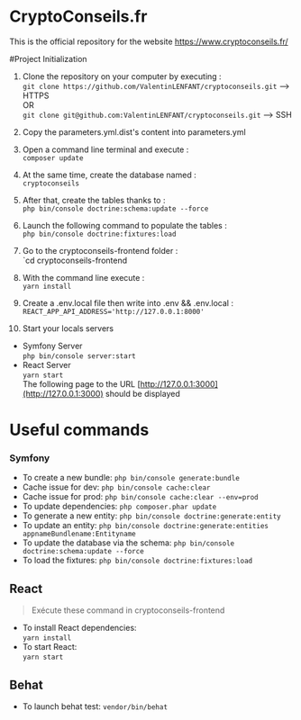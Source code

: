 # CryptoConseils.fr
This is the official repository for the website https://www.cryptoconseils.fr/

#Project Initialization
1) Clone the repository on your computer by executing : <br>
`git clone https://github.com/ValentinLENFANT/cryptoconseils.git` --> HTTPS <br>
OR <br>
`git clone git@github.com:ValentinLENFANT/cryptoconseils.git` --> SSH <br>

2) Copy the parameters.yml.dist's content into parameters.yml

3) Open a command line terminal and execute : <br>
`composer update`

4) At the same time, create the database named : <br>
`cryptoconseils`

5) After that, create the tables thanks to : <br>
`php bin/console doctrine:schema:update --force`

6) Launch the following command to populate the tables : <br>
`php bin/console doctrine:fixtures:load`

7) Go to the cryptoconseils-frontend folder : <br>
`cd cryptoconseils-frontend

8) With the command line execute : <br>
`yarn install`

9) Create a .env.local file then write into .env && .env.local : <br>
`REACT_APP_API_ADDRESS='http://127.0.0.1:8000'`

9) Start your locals servers
* Symfony Server <br>
`php bin/console server:start` 
* React Server <br>
`yarn start` <br>
The following page to the URL [http://127.0.0.1:3000](http://127.0.0.1:3000) should be displayed

# Useful commands

### Symfony  
* To create a new bundle:
`php bin/console generate:bundle`
* Cache issue for dev:
`php bin/console cache:clear` <br>
* Cache issue for prod:
`php bin/console cache:clear --env=prod`
* To update dependencies:
`php composer.phar update`
* To generate a new entity:
`php bin/console doctrine:generate:entity`
* To update an entity:
`php bin/console doctrine:generate:entities appnameBundlename:Entityname`
* To update the database via the schema:
`php bin/console doctrine:schema:update --force`
* To load the fixtures:
`php bin/console doctrine:fixtures:load`

## React
> Exécute these command in cryptoconseils-frontend

* To install React dependencies: <br>
`yarn install`
* To start React: <br>
`yarn start`


## Behat
* To launch behat test:
`vendor/bin/behat`
